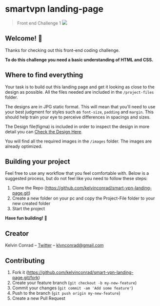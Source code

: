 # smartvpn landing-page

> Front end Challenge 1
> ![](banner.jpg)

## Welcome! 👋

Thanks for checking out this front-end coding challenge.

**To do this challenge you need a basic understanding of HTML and CSS.**

## Where to find everything

Your task is to build out this landing page and get it looking as close to the design as possible. All the files needed are included in the `/project-files` folder.

The designs are in JPG static format. This will mean that you'll need to use your best judgment for styles such as `font-size`, `padding` and `margin`. This should help train your eye to perceive differences in spacings and sizes.

The Design file(figma) is included in order to inspect the design in more detail you can [Check the Design Here](https://www.figma.com/file/Pxiku3dcGuyBmUcSovrqu9/Vpn-Landing-Page?node-id=0%3A1).

You will find all the required images in the `/images` folder. The images are already optimized.

## Building your project

Feel free to use any workflow that you feel comfortable with. Below is a suggested process, but do not feel like you need to follow these steps:

1. Clone the Repo (https://github.com/kelvinconrad/smart-vpn-landing-page.git)
2. Create a new folder on your pc and copy the Project-File folder to your new created folder
3. Start the project

**Have fun building!** 🚀

## Creator

Kelvin Conrad – [Twitter](https://twitter.com/Klvnconrad) – klvnconrad@gmail.com

## Contributing

1. Fork it (<https://github.com/kelvinconrad/smart-vpn-landing-page.git/fork>)
2. Create your feature branch (`git checkout -b my-new-feature`)
3. Commit your changes (`git commit -am 'Add some feature'`)
4. Push to the branch (`git push origin my-new-feature`)
5. Create a new Pull Request
